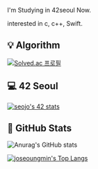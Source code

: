 I'm Studying in 42seoul Now.

interested in c, c++, Swift.

## 💡 Algorithm
[![Solved.ac 프로필](http://mazassumnida.wtf/api/v2/generate_badge?boj=ske07136)](https://solved.ac/ske07136)

## 💻 42 Seoul
[![seojo's 42 stats](https://badge42.vercel.app/api/v2/clc2024qs00060flhqfds7250/stats?cursusId=21&coalitionId=88)](https://github.com/JaeSeoKim/badge42)

## 📗 GitHub Stats
![Anurag's GitHub stats](https://github-readme-stats.vercel.app/api?username=joseoungmin&show_icons=true&theme=github_dark)

[![joseoungmin's Top Langs](https://github-readme-stats.vercel.app/api/top-langs/?username=joseoungmin&theme=solarized-light)](https://github.com/joseoungmin)

